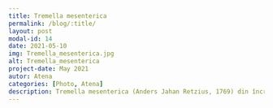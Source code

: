 ```yaml
---
title: Tremella mesenterica  
permalink: /blog/:title/ 
layout: post
modal-id: 14
date: 2021-05-10
img: Tremella_mesenterica.jpg
alt: Tremella_mesenterica
project-date: May 2021
autor: Atena
categories: [Photo, Atena]
description: Tremella mesenterica (Anders Jahan Retzius, 1769) din încrengătura Basidiomycota in familia  Tremellaceae și de genul Tremella, este o ciupercă comestibilă, denumită in popor paparada sau ciuperca tremuratoare, fiind un soi saprofit. ceastă specie banală și răspândită se dezvoltă in Romania, Basarabia si Bucovina de Nord solitara, in grupuri sau manunchiuri mici in paduri mixte pe arbori deja morti, ramuri si ramurele nou cazute de foioase, anume de artar si plop (foarte rar de pin), pe diferiti arbusti si pe iedera, preferând habitatele temperate sau umede. Parazitează ocazional în crăpăturile  scoarței a copacilor vii cauzând un putregai alb destul de intens precum pe ciuperci de genul Peniophora.  Apare de la câmpie la munte peste tot anul, mai ales după o perioadă de ploaie, fiind un burete activ și iarna la vreme potrivită.
---
```

